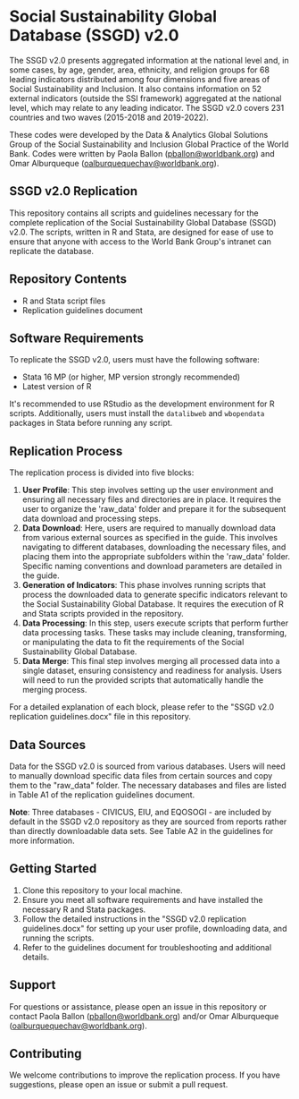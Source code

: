 # Social Sustainability Global Database (SSGD) v2.0
The SSGD v2.0 presents aggregated information at the national level and, in some cases, by age, gender, area, ethnicity, and religion groups for 68 leading indicators distributed among four dimensions and five areas of Social Sustainability and Inclusion. It also contains information on 52  external indicators (outside the SSI framework) aggregated at the national level, which may relate to any leading indicator. The SSGD v2.0 covers 231 countries and two waves (2015-2018 and 2019-2022).

These codes were developed by the Data & Analytics Global Solutions Group of the Social Sustainability and Inclusion Global Practice of the World Bank. Codes were written by Paola Ballon (pballon@worldbank.org) and Omar Alburqueque (oalburquequechav@worldbank.org).

## SSGD v2.0 Replication

This repository contains all scripts and guidelines necessary for the complete replication of the Social Sustainability Global Database (SSGD) v2.0. The scripts, written in R and Stata, are designed for ease of use to ensure that anyone with access to the World Bank Group's intranet can replicate the database.

## Repository Contents

- R and Stata script files
- Replication guidelines document

## Software Requirements

To replicate the SSGD v2.0, users must have the following software:

- Stata 16 MP (or higher, MP version strongly recommended)
- Latest version of R

It's recommended to use RStudio as the development environment for R scripts. Additionally, users must install the `datalibweb` and `wbopendata` packages in Stata before running any script.

## Replication Process

The replication process is divided into five blocks:

1. **User Profile**: This step involves setting up the user environment and ensuring all necessary files and directories are in place. It requires the user to organize the 'raw_data' folder and prepare it for the subsequent data download and processing steps.
2. **Data Download**: Here, users are required to manually download data from various external sources as specified in the guide. This involves navigating to different databases, downloading the necessary files, and placing them into the appropriate subfolders within the 'raw_data' folder. Specific naming conventions and download parameters are detailed in the guide.
3. **Generation of Indicators**: This phase involves running scripts that process the downloaded data to generate specific indicators relevant to the Social Sustainability Global Database. It requires the execution of R and Stata scripts provided in the repository.
4. **Data Processing**: In this step, users execute scripts that perform further data processing tasks. These tasks may include cleaning, transforming, or manipulating the data to fit the requirements of the Social Sustainability Global Database.
5. **Data Merge**: This final step involves merging all processed data into a single dataset, ensuring consistency and readiness for analysis. Users will need to run the provided scripts that automatically handle the merging process.

For a detailed explanation of each block, please refer to the "SSGD v2.0 replication guidelines.docx" file in this repository.

## Data Sources

Data for the SSGD v2.0 is sourced from various databases. Users will need to manually download specific data files from certain sources and copy them to the "raw_data" folder. The necessary databases and files are listed in Table A1 of the replication guidelines document.

**Note**: Three databases - CIVICUS, EIU, and EQOSOGI - are included by default in the SSGD v2.0 repository as they are sourced from reports rather than directly downloadable data sets. See Table A2 in the guidelines for more information.

## Getting Started

1. Clone this repository to your local machine.
2. Ensure you meet all software requirements and have installed the necessary R and Stata packages.
3. Follow the detailed instructions in the "SSGD v2.0 replication guidelines.docx" for setting up your user profile, downloading data, and running the scripts.
4. Refer to the guidelines document for troubleshooting and additional details.

## Support

For questions or assistance, please open an issue in this repository or contact Paola Ballon (pballon@worldbank.org) and/or Omar Alburqueque (oalburquequechav@worldbank.org).

## Contributing

We welcome contributions to improve the replication process. If you have suggestions, please open an issue or submit a pull request.

